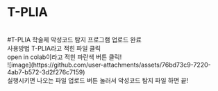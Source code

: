 # T-PLIA
<br/> 
#T-PLIA 학술제 악성코드 탐지 프로그램 업로드 완료
<br/>
사용방법
T-PLIA라고 적힌 파일 클릭<br/>
open in colab이라고 적힌 파란색 버튼 클릭!<br/>
![image](https://github.com/user-attachments/assets/76bd73c9-7220-4ab7-b572-3d2f276c7159)
<br/>
실행시키면 나오는 파일 업로드 버튼 눌러서 악성코드 탐지 파일 하면 끝!
